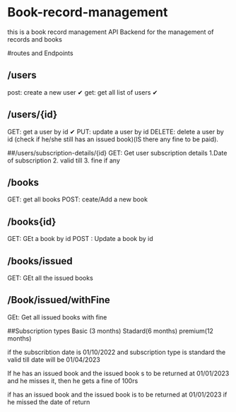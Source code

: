 # Book-record-management

this is a book record management API Backend for the management of records and books


#routes and Endpoints

## /users
post: create a new user ✔
get: get all list of users ✔

## /users/{id}
GET: get a user by id  ✔
PUT: update a user by id
DELETE: delete a user by id (check if he/she still has an issued book)(IS there any fine to be paid).


##/users/subscription-details/{id}
GET: Get user subscription details
1.Date of subscription
2. valid till 
3. fine if any

## /books
GET: get all books
POST: ceate/Add a new book

## /books{id}
GET: GEt a book by id
POST : Update a book by id

## /books/issued 
GET: GEt all the issued books

## /Book/issued/withFine
GEt: Get all issued books with fine

##Subscription types
Basic (3 months)
Stadard(6 months)
premium(12 months)


if the subscribtion date is 01/10/2022
and subscription type is standard
the valid till date will be 01/04/2023

If he has an issued book  and the issued book s to be returned at 01/01/2023
and he misses it, then he gets a fine of 100rs


if has an issued book and the issued book is to be returned at 01/01/2023
if he missed the date of return 